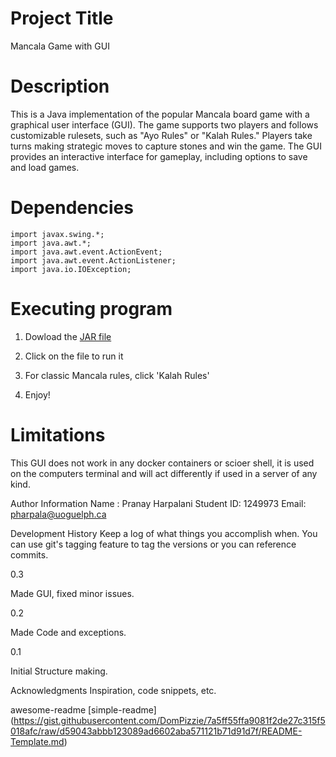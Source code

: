 # Project Title

Mancala Game with GUI

# Description

This is a Java implementation of the popular Mancala board game with a graphical user interface (GUI). The game supports two players and follows customizable rulesets, such as "Ayo Rules" or "Kalah Rules." Players take turns making strategic moves to capture stones and win the game. The GUI provides an interactive interface for gameplay, including options to save and load games.

# Dependencies

    import javax.swing.*;
    import java.awt.*;
    import java.awt.event.ActionEvent;
    import java.awt.event.ActionListener;
    import java.io.IOException;

# Executing program

1. Dowload the [JAR file](https://github.com/pharpala/Mancala/raw/main/build/libs/MancalaGUI.jar)

2. Click on the file to run it

3. For classic Mancala rules, click 'Kalah Rules'

4. Enjoy!


# Limitations

This GUI does not work in any docker containers or scioer shell, it is used on the computers terminal and will act differently if used in a server of any kind.

Author Information
Name : Pranay Harpalani
Student ID: 1249973
Email: <pharpala@uoguelph.ca>

Development History
Keep a log of what things you accomplish when.  You can use git's tagging feature to tag the versions or you can reference commits.

0.3

Made GUI, fixed minor issues.

0.2

Made Code and exceptions.

0.1

Initial Structure making.

Acknowledgments
Inspiration, code snippets, etc.

awesome-readme
[simple-readme] (<https://gist.githubusercontent.com/DomPizzie/7a5ff55ffa9081f2de27c315f5018afc/raw/d59043abbb123089ad6602aba571121b71d91d7f/README-Template.md>)
